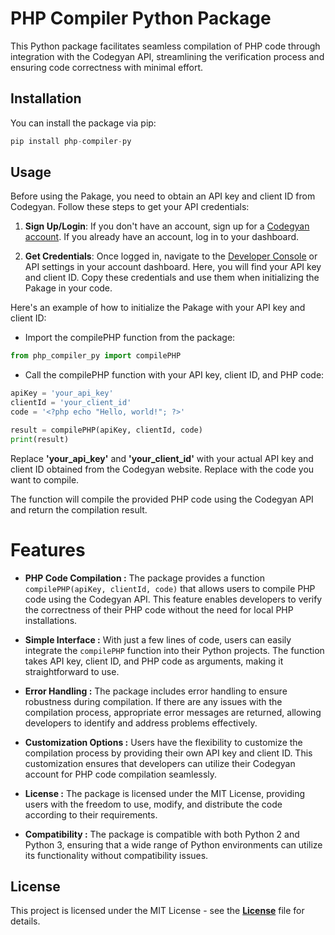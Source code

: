 # PHP Compiler Python Package

This Python package facilitates seamless compilation of PHP code through integration with the Codegyan API, streamlining the verification process and ensuring code correctness with minimal effort.

## Installation

You can install the package via pip:

```python
pip install php-compiler-py
```

## Usage

Before using the Pakage, you need to obtain an API key and client ID from Codegyan. Follow these steps to get your API credentials:

1. **Sign Up/Login**: If you don't have an account, sign up for a [Codegyan account](https://www.codegyan.in/). If you already have an account, log in to your dashboard.

2. **Get Credentials**: Once logged in, navigate to the [Developer Console](https://developer.codegyan.in/) or API settings in your account dashboard. Here, you will find your API key and client ID. Copy these credentials and use them when initializing the Pakage in your code.

Here's an example of how to initialize the Pakage with your API key and client ID:

- Import the compilePHP function from the package:

```python
from php_compiler_py import compilePHP
```

- Call the compilePHP function with your API key, client ID, and PHP code:

```python
apiKey = 'your_api_key'
clientId = 'your_client_id'
code = '<?php echo "Hello, world!"; ?>'

result = compilePHP(apiKey, clientId, code)
print(result)

```

Replace **'your_api_key'** and **'your_client_id'** with your actual API key and client ID obtained from the Codegyan website. Replace <?php echo "Hello, world!"; ?> with the code you want to compile.

The function will compile the provided PHP code using the Codegyan API and return the compilation result.

# Features

- **PHP Code Compilation :** The package provides a function `compilePHP(apiKey, clientId, code)` that allows users to compile PHP code using the Codegyan API. This feature enables developers to verify the correctness of their PHP code without the need for local PHP installations.

- **Simple Interface :** With just a few lines of code, users can easily integrate the `compilePHP` function into their Python projects. The function takes API key, client ID, and PHP code as arguments, making it straightforward to use.

- **Error Handling :** The package includes error handling to ensure robustness during compilation. If there are any issues with the compilation process, appropriate error messages are returned, allowing developers to identify and address problems effectively.

- **Customization Options :** Users have the flexibility to customize the compilation process by providing their own API key and client ID. This customization ensures that developers can utilize their Codegyan account for PHP code compilation seamlessly.

- **License :** The package is licensed under the MIT License, providing users with the freedom to use, modify, and distribute the code according to their requirements.

- **Compatibility :** The package is compatible with both Python 2 and Python 3, ensuring that a wide range of Python environments can utilize its functionality without compatibility issues.

## License

This project is licensed under the MIT License - see the **[License](https://opensource.org/licenses/MIT)** file for details.
